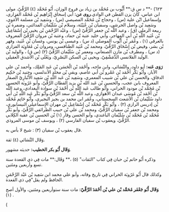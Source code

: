٦٢٣) -** د س ق:** أَيُّوب بن مُحَمَّد بن زياد بن فروخ الوزان، أَبُو مُحَمَّد (٤) الرَّقِّيّ، مولى ابن عباس، كَانَ يزن القطن في الوادي.**روى عن:** أبي إسحاق إِبْرَاهِيم بْن مُحَمَّد الفزاري، وإسماعيل ابْن علية (س) ، وحجاج بْن مُحَمَّد المصيصي (س) ، وسَعِيد بْن مسلمة الأُمَوِي، وسَعِيد بْن واصل الحرشي، وسفيان بْن عُيَيْنَة، وسلام بْن سُلَيْمان المدائني، وضمرة بْن ربيعة الرملي (ق) ، وعبد اللَّه بْن جعفر الرَّقِّيّ (س) ، وعَبْد الرَّحْمَنِ بْن يحيى بْن إِسْمَاعِيل بْن عُبَيد اللَّهِ بْن أَبي المهاجر، وأبي خليد عتبة بْن حماد، وعتبة بْن مروان الرَّقِّيّ المعروف بالعرقي (١) ، وعُمَر بْن أَيُّوب الموصلي (د س) ، وعيسى بْن يونس، وغسان بْن عُبَيد، وفهر بْن بشر، وفيض بْن إِسْحَاق الرَّقِّيّ، ومحمد بْن عُبَيد الطنافسي، ومروان بْن مُعَاوِيَة الفزاري (د س) ، ومطرف بْن مازن الصنعاني، ومعمر بْن سُلَيْمان الرَّقِّيّ (٢) (س ق) ، والوليد بْن الوليد القلانسي الدِّمَشْقِيّ، ويحيى بْن السكن البَصْرِيّ، ويَعْلَى بْن الأشدق العقيلي.

**رَوَى عَنه:** أبو داود، والنَّسَائي، وابن ماجه، وأَحْمَد بْن الْحَسَن بْن عَبد المَلِك، وأحمد بْن علي الأبار، وأَبُو بَكْر أَحْمَد بْن عَمْرو بْن أَبي عاصم، وبقي بْن مخلد الأندلسي، وجنيد بْن حَكِيم الدقاق، والحسن بْن علي بْن شبيب المعمري، وسَعِيد بْن عَبد اللَّهِ بْن سَعِيد الأَنْبارِيّ الصفار المعروف بابن عجب، والحسين بْن عَبد الله بْن يزيد القطان الرَّقِّيّ، وأبو عَرُوبَة الحسين بْن مُحَمَّد بْن مودود الحراني، وأَبُو طالب عَبد اللَّهِ بْن أَحْمَدَ بْن سوادة البغدادي، وعبد اللَّه بْن أَحْمَد بْن مُوسَى عبدان الأهوازي، وعبد اللَّه بْن سعد الرَّقِّيّ،وأَبُو بَكْر عَبد اللَّهِ بْن أَبي داود سُلَيْمان بْن الأشعث السجستاني، وعُمَر ابن محمد بن بجيز البجيري، وأَبُو حَاتِم مُحَمَّد بْن إدريس الرازي (٢) ، وأَبُو بَكْر مُحَمَّد بْن إِسْمَاعِيل بْن مهران الإِسماعيلي النيسابوري، ومحمد بْن جعفر بْن سفيان الرَّقِّيّ، ومحمد بْن علي بْن حبيب الطرائفي الرَّقِّيّ، وأبو بَكْر مُحَمَّد بْن مُحَمَّد بْن سُلَيْمان الباغندي، وأبو الحسن وقار (١) بْن الحسين بْن عقبة الكِلابي الرَّقِّيّ، ويعقوب بْن سفيان الفارسي (٢) ، ويوسف بْن موسى المروذي.

قال يعقوب بْن سفيان (٣) : شيخ لا بأس به.

وَقَال النَّسَائي (٤) ثقة.

**وَقَال أَبُو بكر الخطيب:** حديثه مشهور.

وذكره أَبُو حاتم بْن حبان فِي كتاب "الثقات" (٥) ،** وَقَال:** مات فِي ذي القعدة سنة تسع وأربعين ومئتين.

وكذلك قال أَبُو عَرُوبَة الحراني فِي تاريخ وفاته، وأبو علي محمد ابن سَعِيد بْن عَبْد الرَّحْمَنِ الحافظ ولم يقل"فِي ذي القعدة.

**وَقَال أَبُو جَعْفَر مُحَمَّد بْن علي بْن أَحْمَدَ الرَّقِّيّ:** مات سنة ستوأربعين ومئتين، والأول أصح (١) .

(